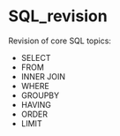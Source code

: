# SQL_revision
Revision of core SQL topics:
- SELECT
- FROM
- INNER JOIN
- WHERE
- GROUPBY
- HAVING
- ORDER
- LIMIT
